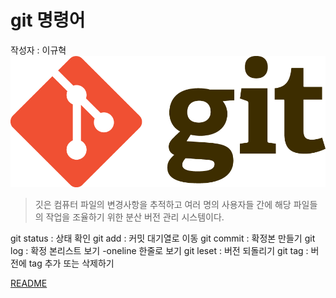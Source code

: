 # git 명령어
작성자 : 이규혁
![git](../assets/git.png)

> 깃은 컴퓨터 파일의 변경사항을 추적하고 여러 명의 사용자들 간에 해당 파일들의 작업을 조율하기 위한 분산 버전 관리 시스템이다.

git status : 상태 확인
git add : 커밋 대기열로 이동 
git commit : 확정본 만들기
git log : 확정 본리스트 보기 -oneline 한줄로 보기
git leset : 버전 되돌리기
git tag : 버전에 tag 추가 또는 삭제하기

[README](../README.md)